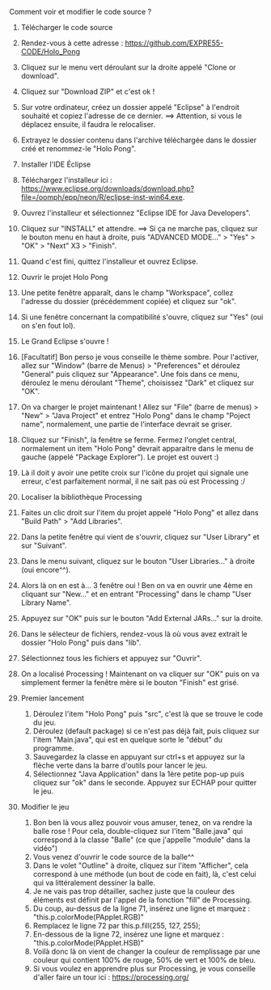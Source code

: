 Comment voir et modifier le code source ?

1. Télécharger le code source
  1. Rendez-vous à cette adresse : https://github.com/EXPRE55-CODE/Holo_Pong
  2. Cliquez sur le menu vert déroulant sur la droite appelé "Clone or download".
  3. Cliquez sur "Download ZIP" et c'est ok !
  4. Sur votre ordinateur, créez un dossier appelé "Eclipse" à l'endroit souhaité et copiez l'adresse de ce dernier.
        ==> Attention, si vous le déplacez ensuite, il faudra le relocaliser.
  5. Extrayez le dossier contenu dans l'archive téléchargée dans le dossier créé et renommez-le "Holo Pong".
  
2. Installer l'IDE Éclipse
  1. Téléchargez l'installeur ici : https://www.eclipse.org/downloads/download.php?file=/oomph/epp/neon/R/eclipse-inst-win64.exe.
  2. Ouvrez l'installeur et sélectionnez "Eclipse IDE for Java Developers".
  3. Cliquez sur "INSTALL" et attendre.
      ==> Si ça ne marche pas, cliquez sur le bouton menu en haut à droite, puis "ADVANCED MODE..." > "Yes" > "OK" > "Next" X3 > "Finish".
  4. Quand c'est fini, quittez l'installeur et ouvrez Eclipse.

3. Ouvrir le projet Holo Pong
  1. Une petite fenêtre apparaît, dans le champ "Workspace", collez l'adresse du dossier (précédemment copiée) et cliquez sur "ok".
  2. Si une fenêtre concernant la compatibilité s'ouvre, cliquez sur "Yes" (oui on s'en fout lol).
  3. Le Grand Eclipse s'ouvre !
  4. [Facultatif] Bon perso je vous conseille le thème sombre. Pour l'activer, allez sur "Window" (barre de Menus) > "Preferences"
     et déroulez "General" puis cliquez sur "Appearance". Une fois dans ce menu, déroulez le menu déroulant "Theme", choisissez "Dark"
     et cliquez sur "OK".
  5. On va charger le projet maintenant ! Allez sur "File" (barre de menus) > "New" > "Java Project" et entrez "Holo Pong" dans le champ
     "Poject name", normalement, une partie de l'interface devrait se griser.
  6. Cliquez sur "Finish", la fenêtre se ferme. Fermez l'onglet central, normalement un item "Holo Pong" devrait apparaitre dans le menu de gauche (appelé
     "Package Explorer"). Le projet est ouvert :)
  7. Là il doit y avoir une petite croix sur l'icône du projet qui signale une erreur, c'est parfaitement normal, il ne sait pas où est Processing :/
  
4. Localiser la bibliothèque Processing
  1. Faites un clic droit sur l'item du projet appelé "Holo Pong" et allez dans "Build Path" > "Add Libraries".
  2. Dans la petite fenêtre qui vient de s'ouvrir, cliquez sur "User Library" et sur "Suivant".
  3. Dans le menu suivant, cliquez sur le bouton "User Libraries..." à droite (oui encore^^).
  4. Alors là on en est à... 3 fenêtre oui ! Ben on va en ouvrir une 4ème en cliquant sur "New..." et en entrant "Processing" dans le champ "User Library Name".
  5. Appuyez sur "OK" puis sur le bouton "Add External JARs..." sur la droite.
  6. Dans le sélecteur de fichiers, rendez-vous là où vous avez extrait le dossier "Holo Pong" puis dans "lib".
  7. Sélectionnez tous les fichiers et appuyez sur "Ouvrir".
  8. On a localisé Processing ! Maintenant on va cliquer sur "OK" puis on va simplement fermer la fenêtre mère si le bouton "Finish" est grisé.
  
5. Premier lancement
	1. Déroulez l'item "Holo Pong" puis "src", c'est là que se trouve le code du jeu.
	2. Déroulez (default package) si ce n'est pas déjà fait, puis cliquez sur l'item "Main.java", qui est en quelque sorte le "début" du programme.
	3. Sauvegardez la classe en appuyant sur ctrl+s et appuyez sur la flèche verte dans la barre d'outils pour lancer le jeu.
	4. Sélectionnez "Java Application" dans la 1ère petite pop-up puis cliquez sur "ok" dans le seconde. Appuyez sur ECHAP pour quitter le jeu.

6. Modifier le jeu
	1. Bon ben là vous allez pouvoir vous amuser, tenez, on va rendre la balle rose ! Pour cela, double-cliquez sur l'item "Balle.java" qui correspond à la classe "Balle" (ce que j'appelle "module" dans la vidéo")
	2. Vous venez d'ouvrir le code source de la balle^^
	3. Dans le volet "Outline" à droite, cliquez sur l'item "Afficher", cela correspond à une méthode (un bout de code en fait), là, c'est celui qui va littéralement dessiner la balle.
	4. Je ne vais pas trop détailler, sachez juste que la couleur des éléments est définit par l'appel de la fonction "fill" de Processing.
	5. Du coup, au-dessus de la ligne 71, insérez une ligne et marquez : "this.p.colorMode(PApplet.RGB)"
	6. Remplacez le ligne 72 par this.p.fill(255, 127, 255);
	7. En-dessous de la ligne 72, insérez une ligne et marquez : "this.p.colorMode(PApplet.HSB)"
	8. Voilà donc là on vient de changer la couleur de remplissage par une couleur qui contient 100% de rouge, 50% de vert et 100% de bleu.
	9. Si vous voulez en apprendre plus sur Processing, je vous conseille d'aller faire un tour ici : https://processing.org/
